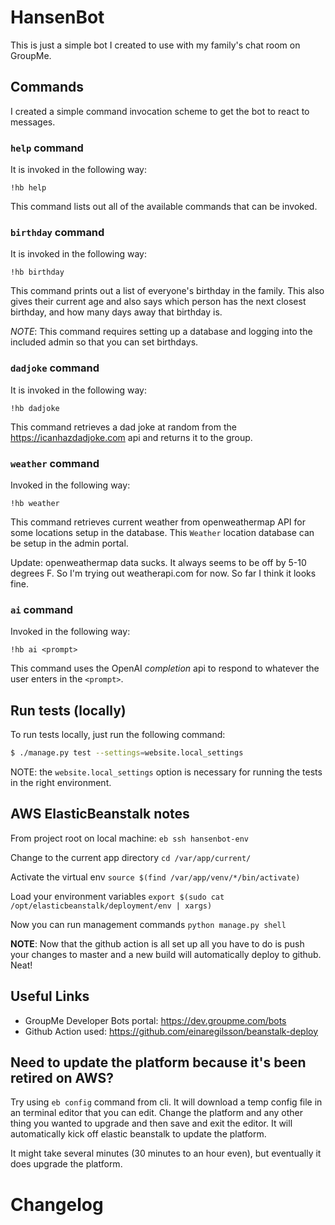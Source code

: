 # HansenBot

This is just a simple bot I created to use with my family's chat room on
GroupMe.


## Commands

I created a simple command invocation scheme to get the bot to react to messages.

### `help` command

It is invoked in the following way:

`!hb help`

This command lists out all of the available commands that can be invoked.

### `birthday` command

It is invoked in the following way:

`!hb birthday`

This command prints out a list of everyone's birthday in the family. This also
gives their current age and also says which person has the next closest birthday,
and how many days away that birthday is.

*NOTE*: This command requires setting up a database and logging into the included
admin so that you can set birthdays.

### `dadjoke` command

It is invoked in the following way:

`!hb dadjoke`

This command retrieves a dad joke at random from the https://icanhazdadjoke.com
api and returns it to the group.

### `weather` command

Invoked in the following way:

`!hb weather`

This command retrieves current weather from openweathermap API for some locations
setup in the database. This `Weather` location database can be setup in the
admin portal.

Update: openweathermap data sucks. It always seems to be off by 5-10 degrees F.
So I'm trying out weatherapi.com for now. So far I think it looks fine.

### `ai` command

Invoked in the following way:

`!hb ai <prompt>`

This command uses the OpenAI *completion* api to respond to whatever the user
enters in the `<prompt>`.

## Run tests (locally)

To run tests locally, just run the following command:

```bash
$ ./manage.py test --settings=website.local_settings
```

NOTE: the `website.local_settings` option is necessary for running the tests
in the right environment.


## AWS ElasticBeanstalk notes

From project root on local machine:
`eb ssh hansenbot-env`

Change to the current app directory
`cd /var/app/current/`

Activate the virtual env
`source $(find /var/app/venv/*/bin/activate)`

Load your environment variables
`export $(sudo cat /opt/elasticbeanstalk/deployment/env | xargs)`

Now you can run management commands
`python manage.py shell`

**NOTE**: Now that the github action is all set up all you have to do is push
your changes to master and a new build will automatically deploy to github. Neat!

## Useful Links

* GroupMe Developer Bots portal: https://dev.groupme.com/bots
* Github Action used: https://github.com/einaregilsson/beanstalk-deploy

## Need to update the platform because it's been retired on AWS?

Try using `eb config` command from cli. It will download a temp config file in an
terminal editor that you can edit. Change the platform and any other thing you
wanted to upgrade and then save and exit the editor. It will automatically kick
off elastic beanstalk to update the platform.

It might take several minutes (30 minutes to an hour even), but eventually it
does upgrade the platform.

# Changelog
